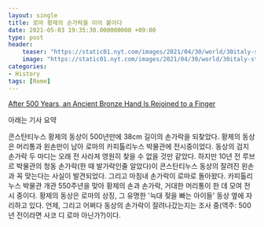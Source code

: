 ```yaml
---
layout: single
title: 로마 황제의 손가락을 이어 붙이다
date: 2021-05-03 19:35:30.000000000 +09:00
type: post
header:
    teaser: "https://static01.nyt.com/images/2021/04/30/world/30italy-statue01/merlin_187078398_58ba219b-7080-4b5a-a5ba-59f2254d3856-jumbo.jpg?quality=90&auto=webp"
    image: "https://static01.nyt.com/images/2021/04/30/world/30italy-statue01/merlin_187078398_58ba219b-7080-4b5a-a5ba-59f2254d3856-jumbo.jpg?quality=90&auto=webp"
categories:
- History
tags: [Rome]
---
```


[After 500 Years, an Ancient Bronze Hand Is Rejoined to a Finger](https://www.nytimes.com/2021/04/30/world/europe/constantine-statue-reunited-lost-finger-rome.html?smid=url-share)

아래는 기사 요약

콘스탄티누스 황제의 동상이 500년만에 38cm 길이의 손가락을 되찾았다. 황제의 동상은 머리통과 왼손만이 남아 로마의 카피톨리누스 박물관에 전시중이었다. 동상의 검지 손가락 두 마디는 오래 전 사라져 영원히 찾을 수 없을 것만 같았다. 하지만 10년 전 루브르 박물관의 청동 손가락(한 때 발가락인줄 알았다)이 콘스탄티누스 동상의 잘려진 왼손과 꼭 맞는다는 사실이 발견되었다. 그리고 마침내 손가락이 로마로 돌아왔다. 카피톨리누스 박물관 개관 550주년을 맞아 황제의 손과 손가락, 거대한 머리통이 한 데 모여 전시 중이다. 황제의 동상은 로마의 상징, 그 유명한 '늑대 젖을 빠는 아이들' 동상 옆에 자리하고 있다. 언제, 그리고 어쩌다 동상의 손가락이 잘려나갔는지는 조사 중(역주: 500년 전이라면 사코 디 로마 아닌가?)이다.
